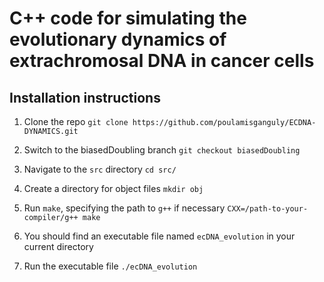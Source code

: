 # C++ code for simulating the evolutionary dynamics of extrachromosal DNA in cancer cells

## Installation instructions

1. Clone the repo
	`git clone https://github.com/poulamisganguly/ECDNA-DYNAMICS.git`

2. Switch to the biasedDoubling branch
	`git checkout biasedDoubling`

2. Navigate to the `src` directory
	`cd src/`

3. Create a directory for object files
	`mkdir obj`

3. Run `make`, specifying the path to `g++` if necessary
	`CXX=/path-to-your-compiler/g++ make`

4. You should find an executable file named `ecDNA_evolution` in your current directory 

5. Run the executable file
	`./ecDNA_evolution`

